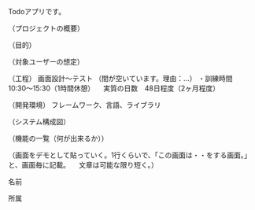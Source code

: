 Todoアプリです。

（プロジェクトの概要）

（目的）

（対象ユーザーの想定）

（工程）
画面設計～テスト
（間が空いています。理由：…）
・訓練時間　10:30～15:30（1時間休憩）
　実質の日数　48日程度（2ヶ月程度）

（開発環境）
フレームワーク、言語、ライブラリ

（システム構成図）

（機能の一覧（何が出来るか））

（画面をデモとして貼っていく。1行くらいで、「この画面は・・をする画面。」と、画面毎に記載。
　文章は可能な限り短く。）


 名前

 所属
 
 
